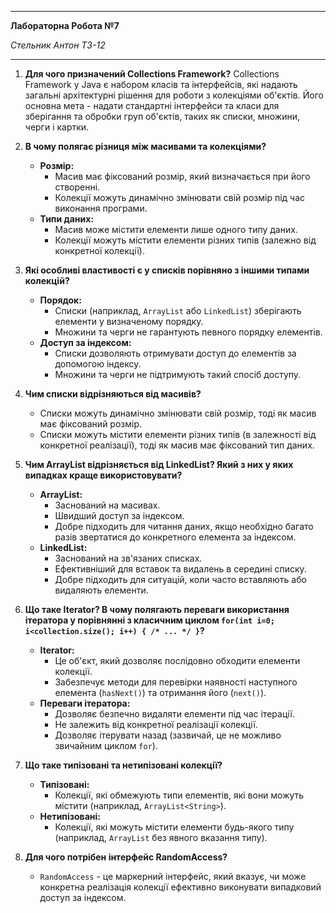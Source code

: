 
---
__Лабораторна Робота №7__

_Стельник Антон ТЗ-12_

---

1. **Для чого призначений Collections Framework?**
   Collections Framework у Java є набором класів та інтерфейсів, які надають загальні архітектурні рішення для роботи з колекціями об'єктів. Його основна мета - надати стандартні інтерфейси та класи для зберігання та обробки груп об'єктів, таких як списки, множини, черги і картки.

2. **В чому полягає різниця між масивами та колекціями?**
    - **Розмір:**
        - Масив має фіксований розмір, який визначається при його створенні.
        - Колекції можуть динамічно змінювати свій розмір під час виконання програми.
    - **Типи даних:**
        - Масив може містити елементи лише одного типу даних.
        - Колекції можуть містити елементи різних типів (залежно від конкретної колекції).

3. **Які особливі властивості є у списків порівняно з іншими типами колекцій?**
    - **Порядок:**
        - Списки (наприклад, `ArrayList` або `LinkedList`) зберігають елементи у визначеному порядку.
        - Множини та черги не гарантують певного порядку елементів.
    - **Доступ за індексом:**
        - Списки дозволяють отримувати доступ до елементів за допомогою індексу.
        - Множини та черги не підтримують такий спосіб доступу.

4. **Чим списки відрізняються від масивів?**
    - Списки можуть динамічно змінювати свій розмір, тоді як масив має фіксований розмір.
    - Списки можуть містити елементи різних типів (в залежності від конкретної реалізації), тоді як масив має фіксований тип даних.

5. **Чим ArrayList відрізняється від LinkedList? Який з них у яких випадках краще використовувати?**
    - **ArrayList:**
        - Заснований на масивах.
        - Швидший доступ за індексом.
        - Добре підходить для читання даних, якщо необхідно багато разів звертатися до конкретного елемента за індексом.
    - **LinkedList:**
        - Заснований на зв'язаних списках.
        - Ефективніший для вставок та видалень в середині списку.
        - Добре підходить для ситуацій, коли часто вставляють або видаляють елементи.
6. **Що таке Iterator? В чому полягають переваги використання ітератора у порівнянні з класичним циклом `for(int i=0; i<collection.size(); i++) { /* ... */ }`?**
    - **Iterator:**
        - Це об'єкт, який дозволяє послідовно обходити елементи колекції.
        - Забезпечує методи для перевірки наявності наступного елемента (`hasNext()`) та отримання його (`next()`).
    - **Переваги ітератора:**
        - Дозволяє безпечно видаляти елементи під час ітерації.
        - Не залежить від конкретної реалізації колекції.
        - Дозволяє ітерувати назад (зазвичай, це не можливо звичайним циклом `for`).

7. **Що таке типізовані та нетипізовані колекції?**
    - **Типізовані:**
        - Колекції, які обмежують типи елементів, які вони можуть містити (наприклад, `ArrayList<String>`).
    - **Нетипізовані:**
        - Колекції, які можуть містити елементи будь-якого типу (наприклад, `ArrayList` без явного вказання типу).

8. **Для чого потрібен інтерфейс RandomAccess?**
    - `RandomAccess` - це маркерний інтерфейс, який вказує, чи може конкретна реалізація колекції ефективно виконувати випадковий доступ за індексом.
